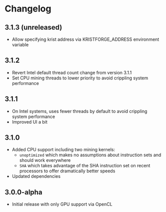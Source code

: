 # Changelog

## 3.1.3 (unreleased)

- Allow specifying krist address via KRISTFORGE_ADDRESS environment variable

## 3.1.2

- Revert Intel default thread count change from version 3.1.1
- Set CPU mining threads to lower priority to avoid crippling system performance

## 3.1.1

- On Intel systems, uses fewer threads by default to avoid crippling system performance
- Improved UI a bit

## 3.1.0

- Added CPU support including two mining kernels:
    - `unoptimized` which makes no assumptions about instruction sets and should work everywhere
    - `SHA` which takes advantage of the SHA instruction set on recent processors to offer dramatically better speeds
- Updated dependencies

## 3.0.0-alpha

- Initial release with only GPU support via OpenCL
